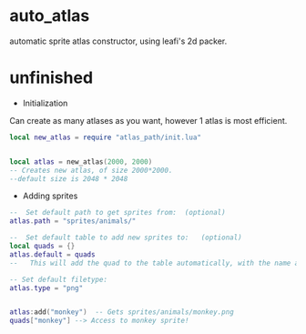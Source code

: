 # auto_atlas
automatic sprite atlas constructor, using leafi's 2d packer.

#  unfinished
- Initialization

Can create as many atlases as you want, however 1 atlas is most efficient.
```lua
local new_atlas = require "atlas_path/init.lua"


local atlas = new_atlas(2000, 2000)    
-- Creates new atlas, of size 2000*2000.
--default size is 2048 * 2048
```



- Adding sprites
```lua
--  Set default path to get sprites from:  (optional)
atlas.path = "sprites/animals/"

--  Set default table to add new sprites to:   (optional)
local quads = {}
atlas.default = quads
--   This will add the quad to the table automatically, with the name as the key.

-- Set default filetype:
atlas.type = "png"


atlas:add("monkey")  -- Gets sprites/animals/monkey.png
quads["monkey"] --> Access to monkey sprite!
```
